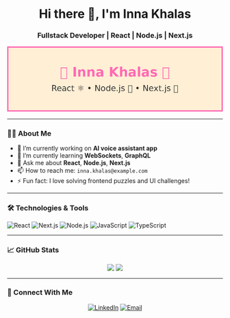 <h1 align="center">Hi there 👋, I'm Inna Khalas</h1>
<h3 align="center">Fullstack Developer | React | Node.js | Next.js</h3>

<p align="center">
  <img src="./inna-khalas-fun-banner.png" alt="Inna Khalas Banner" />
</p>

---

### 👩‍💻 About Me

- 🔭 I’m currently working on **AI voice assistant app**
- 🌱 I’m currently learning **WebSockets**, **GraphQL**
- 💬 Ask me about **React**, **Node.js**, **Next.js**
- 📫 How to reach me: `inna.khalas@example.com`
- ⚡ Fun fact: I love solving frontend puzzles and UI challenges!

---

### 🛠️ Technologies & Tools

![React](https://img.shields.io/badge/-React-20232A?style=flat&logo=react)
![Next.js](https://img.shields.io/badge/-Next.js-black?style=flat&logo=next.js)
![Node.js](https://img.shields.io/badge/-Node.js-339933?style=flat&logo=node.js)
![JavaScript](https://img.shields.io/badge/-JavaScript-F7DF1E?style=flat&logo=javascript)
![TypeScript](https://img.shields.io/badge/-TypeScript-007ACC?style=flat&logo=typescript)

---

### 📈 GitHub Stats

<p align="center">
  <img src="https://github-readme-stats.vercel.app/api?username=inna-khalas&show_icons=true&theme=radical" />
  <img src="https://github-readme-stats.vercel.app/api/top-langs/?username=inna-khalas&layout=compact&theme=radical" />
</p>

---

### 🔗 Connect With Me

<p align="center">
  <a href="https://linkedin.com/in/inna-khalas" target="_blank"><img alt="LinkedIn" src="https://img.shields.io/badge/LinkedIn-blue?style=flat&logo=linkedin"></a>
  <a href="mailto:inna.khalas@example.com"><img alt="Email" src="https://img.shields.io/badge/Email-D14836?style=flat&logo=gmail&logoColor=white"></a>
</p>